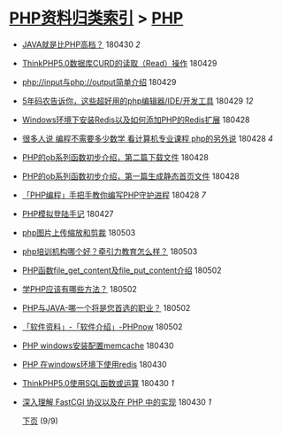 [PHP资料归类索引](../README.md) > [PHP](PHP.md)
====
- [JAVA就是比PHP高档？](http://jkwz.applinzi.com/ittc/7097788674131624970.html#JAVA%E5%B0%B1%E6%98%AF%E6%AF%94PHP%E9%AB%98%E6%A1%A3%EF%BC%9F) 180430 *2* 
- [ThinkPHP5.0数据库CURD的读取（Read）操作](http://jkwz.applinzi.com/ittc/7097524429791953936.html#ThinkPHP5.0%E6%95%B0%E6%8D%AE%E5%BA%93CURD%E7%9A%84%E8%AF%BB%E5%8F%96%EF%BC%88Read%EF%BC%89%E6%93%8D%E4%BD%9C) 180429  
- [php://input与php://output简单介绍](http://jkwz.applinzi.com/ittc/7097287585728824336.html#php%3A%2F%2Finput%E4%B8%8Ephp%3A%2F%2Foutput%E7%AE%80%E5%8D%95%E4%BB%8B%E7%BB%8D) 180429  
- [5年码农告诉你，这些超好用的php编辑器/IDE/开发工具](http://jkwz.applinzi.com/ittc/7097333578520331270.html#5%E5%B9%B4%E7%A0%81%E5%86%9C%E5%91%8A%E8%AF%89%E4%BD%A0%EF%BC%8C%E8%BF%99%E4%BA%9B%E8%B6%85%E5%A5%BD%E7%94%A8%E7%9A%84php%E7%BC%96%E8%BE%91%E5%99%A8%2FIDE%2F%E5%BC%80%E5%8F%91%E5%B7%A5%E5%85%B7) 180429 *12* 
- [Windows环境下安装Redis以及如何添加PHP的Redis扩展](http://jkwz.applinzi.com/ittc/7097054065882301451.html#Windows%E7%8E%AF%E5%A2%83%E4%B8%8B%E5%AE%89%E8%A3%85Redis%E4%BB%A5%E5%8F%8A%E5%A6%82%E4%BD%95%E6%B7%BB%E5%8A%A0PHP%E7%9A%84Redis%E6%89%A9%E5%B1%95) 180428  
- [很多人说 编程不需要多少数学 看计算机专业课程 php的另外说](http://jkwz.applinzi.com/ittc/7097021904546432011.html#%E5%BE%88%E5%A4%9A%E4%BA%BA%E8%AF%B4+%E7%BC%96%E7%A8%8B%E4%B8%8D%E9%9C%80%E8%A6%81%E5%A4%9A%E5%B0%91%E6%95%B0%E5%AD%A6+%E7%9C%8B%E8%AE%A1%E7%AE%97%E6%9C%BA%E4%B8%93%E4%B8%9A%E8%AF%BE%E7%A8%8B+php%E7%9A%84%E5%8F%A6%E5%A4%96%E8%AF%B4) 180428 *4* 
- [PHP的ob系列函数初步介绍，第二篇下载文件](http://jkwz.applinzi.com/ittc/7096926085948376071.html#PHP%E7%9A%84ob%E7%B3%BB%E5%88%97%E5%87%BD%E6%95%B0%E5%88%9D%E6%AD%A5%E4%BB%8B%E7%BB%8D%EF%BC%8C%E7%AC%AC%E4%BA%8C%E7%AF%87%E4%B8%8B%E8%BD%BD%E6%96%87%E4%BB%B6) 180428  
- [PHP的ob系列函数初步介绍，第一篇生成静态首页文件](http://jkwz.applinzi.com/ittc/7096923105861829649.html#PHP%E7%9A%84ob%E7%B3%BB%E5%88%97%E5%87%BD%E6%95%B0%E5%88%9D%E6%AD%A5%E4%BB%8B%E7%BB%8D%EF%BC%8C%E7%AC%AC%E4%B8%80%E7%AF%87%E7%94%9F%E6%88%90%E9%9D%99%E6%80%81%E9%A6%96%E9%A1%B5%E6%96%87%E4%BB%B6) 180428  
- [「PHP编程」手把手教你编写PHP守护进程](http://jkwz.applinzi.com/ittc/7096689091217458193.html#%E3%80%8CPHP%E7%BC%96%E7%A8%8B%E3%80%8D%E6%89%8B%E6%8A%8A%E6%89%8B%E6%95%99%E4%BD%A0%E7%BC%96%E5%86%99PHP%E5%AE%88%E6%8A%A4%E8%BF%9B%E7%A8%8B) 180428 *7* 
- [PHP模拟登陆手记](http://jkwz.applinzi.com/ittc/7096800876356436999.html#PHP%E6%A8%A1%E6%8B%9F%E7%99%BB%E9%99%86%E6%89%8B%E8%AE%B0) 180427  
- [php图片上传缩放和剪裁](http://jkwz.applinzi.com/ittc/7099025325684163595.html#php%E5%9B%BE%E7%89%87%E4%B8%8A%E4%BC%A0%E7%BC%A9%E6%94%BE%E5%92%8C%E5%89%AA%E8%A3%81) 180503  
- [php培训机构哪个好？牵引力教育怎么样？](http://jkwz.applinzi.com/ittc/7098889925422482442.html#php%E5%9F%B9%E8%AE%AD%E6%9C%BA%E6%9E%84%E5%93%AA%E4%B8%AA%E5%A5%BD%EF%BC%9F%E7%89%B5%E5%BC%95%E5%8A%9B%E6%95%99%E8%82%B2%E6%80%8E%E4%B9%88%E6%A0%B7%EF%BC%9F) 180503  
- [PHP函数file_get_content及file_put_content介绍](http://jkwz.applinzi.com/ittc/7098566934281061382.html#PHP%E5%87%BD%E6%95%B0file_get_content%E5%8F%8Afile_put_content%E4%BB%8B%E7%BB%8D) 180502  
- [学PHP应该有哪些方法？](http://jkwz.applinzi.com/ittc/7098564601790858250.html#%E5%AD%A6PHP%E5%BA%94%E8%AF%A5%E6%9C%89%E5%93%AA%E4%BA%9B%E6%96%B9%E6%B3%95%EF%BC%9F) 180502  
- [PHP与JAVA-哪一个将是您首选的职业？](http://jkwz.applinzi.com/ittc/7098548204570412048.html#PHP%E4%B8%8EJAVA-%E5%93%AA%E4%B8%80%E4%B8%AA%E5%B0%86%E6%98%AF%E6%82%A8%E9%A6%96%E9%80%89%E7%9A%84%E8%81%8C%E4%B8%9A%EF%BC%9F) 180502  
- [「软件资料」-「软件介绍」-PHPnow](http://jkwz.applinzi.com/ittc/7098504028864644103.html#%E3%80%8C%E8%BD%AF%E4%BB%B6%E8%B5%84%E6%96%99%E3%80%8D-%E3%80%8C%E8%BD%AF%E4%BB%B6%E4%BB%8B%E7%BB%8D%E3%80%8D-PHPnow) 180502  
- [PHP windows安装配置memcache](http://jkwz.applinzi.com/ittc/7097685530487817222.html#PHP+windows%E5%AE%89%E8%A3%85%E9%85%8D%E7%BD%AEmemcache) 180430  
- [PHP 在windows环境下使用redis](http://jkwz.applinzi.com/ittc/7097669796869178375.html#PHP+%E5%9C%A8windows%E7%8E%AF%E5%A2%83%E4%B8%8B%E4%BD%BF%E7%94%A8redis) 180430  
- [ThinkPHP5.0使用SQL函数或运算](http://jkwz.applinzi.com/ittc/7097817257491301387.html#ThinkPHP5.0%E4%BD%BF%E7%94%A8SQL%E5%87%BD%E6%95%B0%E6%88%96%E8%BF%90%E7%AE%97) 180430 *1* 
- [深入理解 FastCGI 协议以及在 PHP 中的实现](http://jkwz.applinzi.com/ittc/7097806111120032775.html#%E6%B7%B1%E5%85%A5%E7%90%86%E8%A7%A3+FastCGI+%E5%8D%8F%E8%AE%AE%E4%BB%A5%E5%8F%8A%E5%9C%A8+PHP+%E4%B8%AD%E7%9A%84%E5%AE%9E%E7%8E%B0) 180430 *1* 


  [下页](PHP8.md)          (9/9)